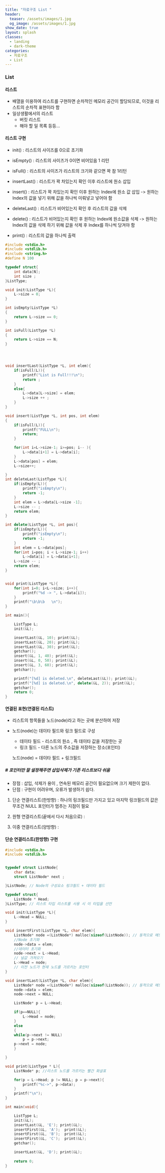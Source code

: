 ```yaml
---
title: "자료구조 List "
header:
  teaser: /assets/images/1.jpg
  og_image: /assets/images/1.jpg
show_date: true
layout: splash
classes:
  - landing
  - dark-theme
categories:
  - 자료구조
  - List
---   
```


### List

#### 리스트
* 배열을 이용하여 리스트를 구현하면 순차적인 메모리 공간이 할당되므로, 이것을 리스트의 순차적 표현이라 함
* 일상생활에서의 리스트
    * 버킷 리스트
    * 해야 할 일 목록 등등...

#### 리스트 구현
* init() : 리스트의 사이즈를 0으로 초기화

* isEmpty() : 리스트의 사이즈가 0이면 비어있음 1 리턴
* isFull() : 리스트의 사이즈가 리스트의 크기와 같으면 꽉 참 1리턴
* insertLast() : 리스트가 꽉 차있는지 확인 이후 리스트에 원소 삽입
* insert() : 리스트가 꽉 차있는지 확인 이후 원하는 Index에 원소 값 삽입 -> 원하는 Index의 값을 넣기 위해 값을 하나씩 미뤄넣고 넣어야 함
* deleteLast() : 리스트가 비어있는지 확인 후 리스트의 값을 삭제
* delete() : 리스트가 비어있는지 확인 후 원하는 Index에 원소값을 삭제 -> 원하는 Index의 값을 삭제 하기 위해 값을 삭제 후 Index를 하나씩 당겨야 함
* print() : 리스트의 값을 하나씩 출력

```c++
#include <stdio.h>
#include <stdlib.h>
#include <string.h>
#define N 100

typedef struct{
    int data[N];
    int size ;
}ListType;

void init(ListType *L){
    L->size = 0;
}

int isEmpty(ListType *L)
{
    return L->size == 0;
}

int isFull(ListType *L)
{
    return L->size == N;
}




void insertLast(ListType *L, int elem){
    if(isFull(L)){
        printf("List is Full!!!\n");
        return ;
    }
    else{
        L->data[L->size] = elem;
        L->size ++ ;
    }
}

void insert(ListType *L, int pos, int elem)
{
    if(isFull(L)){
        printf("FULL\n");
        return;
    }

    for(int i=L->size-1; i>=pos; i-- ){
        L->data[i+1] = L->data[i];
    }
    L->data[pos] = elem;
    L->size++;

}
int deleteLast(ListType *L){
    if(isEmpty(L)){
        printf("isEmpty\n");
        return -1;
    }
    int elem = L->data[L->size -1];
    L->size -- ;
    return elem;
}

int delete(ListType *L, int pos){
    if(isEmpty(L)){
        printf("isEmpty\n");
        return -1;
    }
    int elem = L->data[pos];
    for(int i=pos; i < L->size-1; i++)
        L->data[i] = L->data[i+1];
    L->size -- ;
    return elem;
}


void print(ListType *L){
    for(int i=0; i<L->size; i++){
        printf("%d -> ", L->data[i]);
    }
    printf("\b\b\b   \n");
}

int main(){

    ListType L;
    init(&L);

    insertLast(&L, 10); print(&L);
    insertLast(&L, 20); print(&L);
    insertLast(&L, 30); print(&L);
    getchar();
    insert(&L, 1, 40); print(&L);
    insert(&L, 0, 50); print(&L);
    insert(&L, 3, 60); print(&L);
    getchar();

    printf("[%d] is deleted.\n", deleteLast(&L)); print(&L);
    printf("[%d] is deleted.\n", delete(&L, 2)); print(&L);
    getchar();
    return 0;
}
```


#### 연결된 표현(연결된 리스트)
* 리스트의 항목들을 노드(node)라고 하는 곳에 분산하여 저장
* 노드(node)는 데이타 필드와 링크 필드로 구성
    * 데이타 필드 - 리스트의 원소 , 즉 데이타 값을 저장한는 곳
    * 링크 필드 - 다른 노드의 주소값을 저장하는 장소(포인터)  

    노드(node) = 데이타 필드 + 링크필드
##### # 포인터만 잘 설정해주면 삽입삭제가 기존 리스트보다 쉬움
* 장점 : 삽입, 삭제가 용이 , 연속된 메모리 공간이 필요없으며 크기 제한이 없다.
* 단점 : 구현이 어려우며, 오류가 발생하기 쉽다.

1. 단순 연결리스트(한방향) : 하나의 링크필드만 가지고 있고 마지막 링크필드의 값은 무조건 NULL 포인터가 멈추는 지점이 필요

2. 원형 연결리스트(끝에서 다시 처음으로) :
3. 이중 연결리스트(양방향) : 

#### 단순 연결리스트(한방향) 구현



```c++
#include <stdio.h>
#include <stdlib.h>


typedef struct ListNode{
    char data;
    struct ListNode* next ;

}ListNode; // Node의 구성요소 링크필드 + 데이타 필드

typedef struct{
    ListNode * Head;
}ListType; // 리스트 타입 리스트를 사용 시 이 타입을 선언

void init(ListType *L){
    L->Head = NULL;
}

void insertFirst(ListType *L, char elem){
    ListNode* node =(ListNode*) malloc(sizeof(ListNode)); // 동적으로 메모리 할당
    //Node 초기화
    node->data = elem;
    //데이터 초기화
    node->next = L->Head;
    // 널값 가져오기
    L->Head = node;
    // 이전 노드가 현재 노드를 가르키는 포인터
}

void insertLast(ListType *L, char elem){
    ListNode* node =(ListNode*) malloc(sizeof(ListNode)); // 동적으로 메모리 할당
    node->data = elem;
    node->next = NULL;

    ListNode* p = L->Head;

    if(p==NULL){
        L->Head = node;
    }
    else
    {
    while(p->next != NULL)
        p = p->next;
    p->next = node;
    }

}   

void print(ListType * L){
    ListNode* p; //리스트 노드를 가르키는 빨간 화살표

    for(p = L->Head; p != NULL; p = p->next){
        printf("%c->", p->data);
    }
    printf("\n");
}

int main(void){

    ListType L;
    init(&L);
    insertLast(&L, 'E'); print(&L);
    insertFirst(&L, 'A');  print(&L);
    insertFirst(&L, 'B');  print(&L);
    insertFirst(&L, 'C');  print(&L);
    getchar();

    insertLast(&L, 'D'); print(&L);
   
    return 0;
}
```
